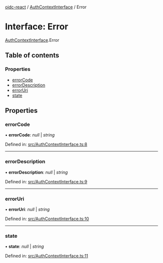 [oidc-react](../README.md) / [AuthContextInterface](../modules/authcontextinterface.md) / Error

# Interface: Error

[AuthContextInterface](../modules/authcontextinterface.md).Error

## Table of contents

### Properties

- [errorCode](authcontextinterface.error.md#errorcode)
- [errorDescription](authcontextinterface.error.md#errordescription)
- [errorUri](authcontextinterface.error.md#erroruri)
- [state](authcontextinterface.error.md#state)

## Properties

### errorCode

• **errorCode**: *null* \| *string*

Defined in: [src/AuthContextInterface.ts:8](https://github.com/bjerkio/oidc-react/blob/2957e85/src/AuthContextInterface.ts#L8)

___

### errorDescription

• **errorDescription**: *null* \| *string*

Defined in: [src/AuthContextInterface.ts:9](https://github.com/bjerkio/oidc-react/blob/2957e85/src/AuthContextInterface.ts#L9)

___

### errorUri

• **errorUri**: *null* \| *string*

Defined in: [src/AuthContextInterface.ts:10](https://github.com/bjerkio/oidc-react/blob/2957e85/src/AuthContextInterface.ts#L10)

___

### state

• **state**: *null* \| *string*

Defined in: [src/AuthContextInterface.ts:11](https://github.com/bjerkio/oidc-react/blob/2957e85/src/AuthContextInterface.ts#L11)
